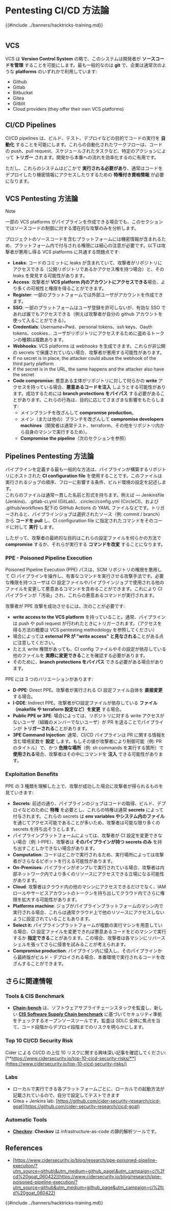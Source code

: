 # Pentesting CI/CD 方法論

{{#include ../banners/hacktricks-training.md}}

<figure><img src="../images/CLOUD-logo-letters.svg" alt=""><figcaption></figcaption></figure>

## VCS

VCS は **Version Control System** の略で、このシステムは開発者が **ソースコードを管理** することを可能にします。最も一般的なのは **git** で、企業は通常次のような **platforms** のいずれかで利用しています:

- Github
- Gitlab
- Bitbucket
- Gitea
- Gitblit
- Cloud providers (they offer their own VCS platforms)


## CI/CD Pipelines

CI/CD pipelines は、ビルド、テスト、デプロイなどの目的でコードの実行を **自動化** することを可能にします。これらの自動化されたワークフローは、コードの push、pull request、スケジュールされたタスクなど、特定のアクションによって **トリガー** されます。開発から本番への流れを効率化するのに有用です。

ただし、これらのシステムはどこかで **実行される必要があり**、通常はコードをデプロイしたり機密情報にアクセスしたりするための **特権付き資格情報** が必要になります。

## VCS Pentesting 方法論

> [!NOTE]
> 一部の VCS platforms がパイプラインを作成できる場合でも、このセクションではソースコードの制御に対する潜在的な攻撃のみを分析します。

プロジェクトのソースコードを含むプラットフォームには機密情報が含まれるため、プラットフォーム内で付与される権限には細心の注意が必要です。以下は攻撃者が悪用し得る VCS platforms に共通する問題点です:

- **Leaks**: コードのコミットに leaks が含まれていて、攻撃者がリポジトリにアクセスできる（公開リポジトリであるかアクセス権を持つ場合）と、その leaks を発見する可能性があります。
- **Access**: 攻撃者が **VCS platform 内のアカウントにアクセスできる**場合、より多くの可視性と権限を得ることができます。
- **Register**: 一部のプラットフォームでは外部ユーザがアカウントを作成できます。
- **SSO**: 一部のプラットフォームはユーザ登録を許可しないが、有効な SSO であれば誰でもアクセスできる（例えば攻撃者が自分の github アカウントを使って入ることができる）。
- **Credentials**: Username+Pwd、personal tokens、ssh keys、Oauth tokens、cookies... ユーザがリポジトリにアクセスするために盗めるトークンの種類は複数あります。
- **Webhooks**: VCS platforms は webhooks を生成できます。これらが非公開の secrets で保護されていない場合、攻撃者が悪用する可能性があります。
- If no secret is in place, the attacker could abuse the webhook of the third party platform
- If the secret is in the URL, the same happens and the attacker also have the secret
- **Code compromise:** 悪意ある主体がリポジトリに対して何らかの **write** アクセスを持っている場合、**悪意あるコードを注入** しようとする可能性があります。成功するためには **branch protections をバイパス** する必要があることがあります。これらの行為は、目的に応じてさまざまな影響をもたらします:
  - メインブランチを改ざんして **compromise production**。
  - メイン（または他の）ブランチを改ざんして **compromise developers machines**（開発者は通常テスト、terraform、その他をリポジトリ内から自身のマシンで実行するため）。
  - **Compromise the pipeline**（次のセクションを参照）

## Pipelines Pentesting 方法論

パイプラインを定義する最も一般的な方法は、パイプラインが構築するリポジトリにホストされた **CI configuration file** を使用することです。このファイルは実行されるジョブの順序、フローに影響する条件、ビルド環境の設定を記述します。\
これらのファイルは通常一貫した名前と形式を持ちます。例えば — Jenkinsfile (Jenkins)、.gitlab-ci.yml (GitLab)、.circleci/config.yml (CircleCI)、および .github/workflows 配下の GitHub Actions の YAML ファイルなどです。トリガーされると、パイプラインジョブは選択されたソース（例: commit / branch）から **コードを pull** し、CI configuration file に指定されたコマンドをそのコードに対して **実行** します。

したがって、攻撃者の最終的な目的はこれらの設定ファイルを何らかの方法で **compromise** するか、それらが実行する **コマンドを改変** することになります。

### PPE - Poisoned Pipeline Execution

Poisoned Pipeline Execution (PPE) パスは、SCM リポジトリの権限を悪用して CI パイプラインを操作し、有害なコマンドを実行させる攻撃手法です。必要な権限を持つユーザは CI 設定ファイルやパイプラインジョブで使用される他のファイルを変更して悪意あるコマンドを含めることができます。これにより CI パイプラインが「汚染」され、これらの悪意あるコマンドが実行されます。

攻撃者が PPE 攻撃を成功させるには、次のことが必要です:

- **write access to the VCS platform** を持っていること。通常、パイプラインは push や pull request が行われたときにトリガーされます。（アクセスを得る方法の概要は VCS pentesting methodology を参照してください）
- 場合によっては **external PR が "write access" と見なされる**ことがある点に注意してください。
- たとえ write 権限があっても、CI config ファイルやその設定が依存している他のファイルを **実際に変更できる**ことを確認する必要があります。
- そのために、**branch protections をバイパス** できる必要がある場合があります。

PPE には 3 つのバリエーションがあります:

- **D-PPE**: Direct PPE。攻撃者が実行される CI 設定ファイル自体を **直接変更** する場合。
- **I-DDE**: Indirect PPE。攻撃者がCI設定ファイルが依存している **ファイル（makefile や terraform 設定など）を変更** する場合。
- **Public PPE or 3PE**: 場合によっては、リポジトリに対する write アクセスがないユーザ（組織のメンバーでないユーザ）が PR を送ることでパイプラインが **トリガーされる**ことがあります。
- **3PE Command Injection**: 通常、CI/CD パイプラインは PR に関する情報を含む環境変数を **設定** します。もしその値が攻撃者により制御可能（例: PR のタイトル）で、かつ **危険な場所**（例: sh commands を実行する箇所）で **使用される**場合、攻撃者はその中にコマンドを **注入** できる可能性があります。

### Exploitation Benefits

PPE の 3 種類を理解した上で、攻撃が成功した場合に攻撃者が得られるものを見ていきます:

- **Secrets**: 前述の通り、パイプラインのジョブはコードの取得、ビルド、デプロイなどのために **特権** を必要とし、これらの特権は通常 **secrets** によって付与されます。これらの secrets は **env variables やシステム内のファイル** を通じてアクセス可能であることが多いため、攻撃者は可能な限り多くの secrets を持ち出そうとします。
- パイプラインプラットフォームによっては、攻撃者が CI 設定を変更できない場合（例: I-PPE）、攻撃者は **そのパイプラインが持つ secrets のみ** を持ち出すことしかできない場合があります。
- **Computation**: コードはどこかで実行されるため、実行場所によっては攻撃者がさらなるピボットを行える可能性があります。
- **On-Premises**: パイプラインがオンプレで実行されている場合、攻撃者は内部ネットワーク内でより多くのリソースにアクセスできる立場になる可能性があります。
- **Cloud**: 攻撃者はクラウド内の他のマシンにアクセスできるだけでなく、IAM ロールやサービスアカウントのトークンを持ち出してクラウド内でさらに権限を拡大する可能性があります。
- **Platforms machine**: ジョブがパイプラインプラットフォームのマシン内で実行される場合、これらは通常クラウド上で他のリソースにアクセスしないように設定されていることもあります。
- **Select it:** パイプラインプラットフォームが複数の実行マシンを用意している場合、CI 設定ファイルを変更できれば悪意あるコードをどのマシンで実行するか **指定できる**ことがあります。この場合、攻撃者は各マシンにリバースシェルを張ってさらに侵害を試みることが考えられます。
- **Compromise production**: パイプライン内に侵入し、そのパイプラインから最終版がビルド・デプロイされる場合、本番環境で実行されるコードを改ざんすることができます。

## さらに関連情報

### Tools & CIS Benchmark

- [**Chain-bench**](https://github.com/aquasecurity/chain-bench) は、ソフトウェアサプライチェーンスタックを監査し、新しい [**CIS Software Supply Chain benchmark**](https://github.com/aquasecurity/chain-bench/blob/main/docs/CIS-Software-Supply-Chain-Security-Guide-v1.0.pdf) に基づいてセキュリティ準拠をチェックするオープンソースツールです。監査は SDLC 全体に焦点を当て、コード段階からデプロイ段階までのリスクを明らかにします。

### Top 10 CI/CD Security Risk

Cider による CI/CD の上位 10 リスクに関する興味深い記事を確認してください: [**https://www.cidersecurity.io/top-10-cicd-security-risks/**](https://www.cidersecurity.io/top-10-cicd-security-risks/)

### Labs

- ローカルで実行できる各プラットフォームごとに、ローカルでの起動方法が記載されているので、自分で設定してテストできます
- Gitea + Jenkins lab: [https://github.com/cider-security-research/cicd-goat](https://github.com/cider-security-research/cicd-goat)

### Automatic Tools

- [**Checkov**](https://github.com/bridgecrewio/checkov): **Checkov** は infrastructure-as-code の静的解析ツールです。

## References

- [https://www.cidersecurity.io/blog/research/ppe-poisoned-pipeline-execution/?utm_source=github\&utm_medium=github_page\&utm_campaign=ci%2fcd%20goat_060422](https://www.cidersecurity.io/blog/research/ppe-poisoned-pipeline-execution/?utm_source=github&utm_medium=github_page&utm_campaign=ci%2fcd%20goat_060422)


{{#include ../banners/hacktricks-training.md}}
